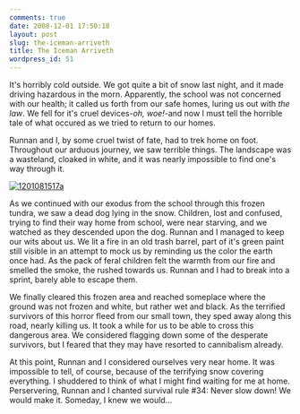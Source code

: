 ```yaml
---
comments: true
date: 2008-12-01 17:50:18
layout: post
slug: the-iceman-arriveth
title: The Iceman Arriveth
wordpress_id: 51
---
```


It's horribly cold outside. We got quite a bit of snow last night, and it made driving hazardous in the morn. Apparently, the school was not concerned with our health; it called us forth from our safe homes, luring us out with _the law_. We fell for it's cruel devices-_oh, woe!_-and now I must tell the horrible tale of what occured as we tried to return to our homes.

Runnan and I, by some cruel twist of fate, had to trek home on foot. Throughout our arduous journey, we saw terrible things. The landscape was a wasteland, cloaked in white, and it was nearly impossible to find one's way through it.

[![1201081517a](http://farm4.static.flickr.com/3014/3075021339_dcace4a773.jpg)](http://www.flickr.com/photos/couchpotato99/3075021339/) 

As we continued with our exodus from the school through this frozen tundra, we saw a dead dog lying in the snow. Children, lost and confused, trying to find their way home from school, were near starving, and we watched as they descended upon the dog. Runnan and I managed to keep our wits about us. We lit a fire in an old trash barrel, part of it's green paint still visible in an attempt to mock us by reminding us the color the earth once had. As the pack of feral children felt the warmth from our fire and smelled the smoke, the rushed towards us. Runnan and I had to break into a sprint, barely able to escape them.

We finally cleared this frozen area and reached someplace where the ground was not frozen and white, but rather wet and black. As the terrified survivors of this horror fleed from our small town, they sped away along this road, nearly killing us. It took a while for us to be able to cross this dangerous area. We considered flagging down some of the desperate survivors, but I feared that they may have resorted to cannibalism already. 

At this point, Runnan and I considered ourselves very near home. It was impossible to tell, of course, because of the terrifying snow covering everything. I shuddered to think of what I might find waiting for me at home. Perservering, Runnan and I chanted survival rule #34: Never slow down! We would make it. Someday, I knew we would...
